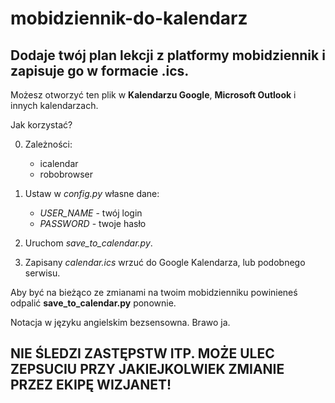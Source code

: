 # mobidziennik-do-kalendarz

## Dodaje twój plan lekcji z platformy mobidziennik i zapisuje go w formacie .ics.

Możesz otworzyć ten plik w **Kalendarzu Google**, **Microsoft Outlook** i innych kalendarzach.

Jak korzystać?

0. Zależności:
    - icalendar
    - robobrowser

1. Ustaw w *config.py* własne dane:
    - *USER_NAME* - twój login
    - *PASSWORD* - twoje hasło
2. Uruchom *save_to_calendar.py*.
3. Zapisany *calendar.ics* wrzuć do Google Kalendarza, lub podobnego serwisu.

Aby być na bieżąco ze zmianami na twoim mobidzienniku powinieneś odpalić **save_to_calendar.py** ponownie.

Notacja w języku angielskim bezsensowna. Brawo ja.

## NIE ŚLEDZI ZASTĘPSTW ITP. MOŻE ULEC ZEPSUCIU PRZY JAKIEJKOLWIEK ZMIANIE PRZEZ EKIPĘ WIZJANET!



